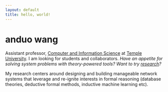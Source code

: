```yaml
---
layout: default
title: hello, world!
---
```


# anduo wang

<!-- <img class="fblogo" border="0" src="{{site.url}}/img/aw.jpg" height="200"> -->

<!-- <adw@illinois.edu> <br> --> <adw@temple.edu>

Assistant professor, [Computer and Information Science](http://www.temple.edu/cis/ "Title")
at [Temple University](http://www.temple.edu/ "Title"). I am looking for students and collaborators. *Have an appetite for solving system problems with theory-powered tools? Want to try [research]({{site.url}}/research.html)?*

<!-- I am a postdoc working with -->
<!-- [Matthew Caesar](http://web.engr.illinois.edu/~caesar/ "Title") and -->
<!-- [Brighten Godfrey](http://pbg.cs.illinois.edu/ "Title") in -->
<!-- [Department of Computer Science](http://cs.illinois.edu/ "Title") at -->
<!-- the [University of Illinois Urbana-Champaign](http://illinois.edu/ -->
<!-- "Title"). -->

My research centers around designing and building manageable network
systems that leverage and re-ignite interests in formal reasoning
(database theories, deductive formal methods, inductive machine
learning etc).

<!-- I'm joining -->


